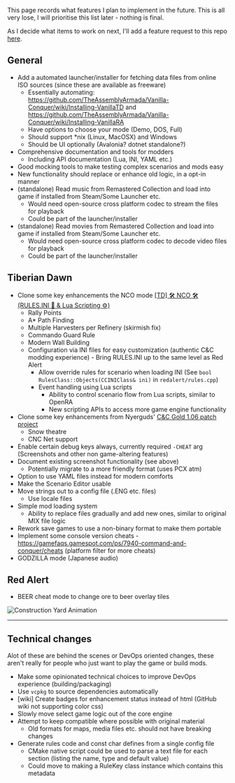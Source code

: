 This page records what features I plan to implement in the future. This is all very lose, I will prioritise this list later - nothing is final.

As I decide what items to work on next, I'll add a feature request to this repo [here](https://github.com/djfdyuruiry/cnc-new-construction-options/issues?q=state%3Aopen%20label%3Aenhancement).

## General

- Add a automated launcher/installer for fetching data files from online ISO sources (since these are available as freeware)
  - Essentially automating: https://github.com/TheAssemblyArmada/Vanilla-Conquer/wiki/Installing-VanillaTD and https://github.com/TheAssemblyArmada/Vanilla-Conquer/wiki/Installing-VanillaRA
  - Have options to choose your mode (Demo, DOS, Full)
  - Should support \*nix (Linux, MacOSX) and Windows
  - Should be UI optionally (Avalonia? dotnet standalone?)
- Comprehensive documentation and tools for modders
	- Including API documentation (Lua, INI, YAML etc.)
- Good mocking tools to make testing complex scenarios and mods easy
- New functionality should replace or enhance old logic, in a opt-in manner
- (standalone) Read music from Remastered Collection and load into game if installed from Steam/Some Launcher etc.
  - Would need open-source cross platform codec to stream the files for playback
  - Could be part of the launcher/installer
- (standalone) Read movies from Remastered Collection and load into game if installed from Steam/Some Launcher etc.
  - Would need open-source cross platform codec to decode video files for playback
  - Could be part of the launcher/installer

## Tiberian Dawn

- Clone some key enhancements the NCO mode [[TD] 🛠 NCO 🛠 (RULES.INI 📃 & Lua Scripting ⚙)](https://steamcommunity.com/sharedfiles/filedetails/?id=2147631402)
  - Rally Points
  - A* Path Finding
  - Multiple Harvesters per Refinery (skirmish fix)
  - Commando Guard Rule
  - Modern Wall Building
  - Configuration via INI files for easy customization (authentic C&C modding experience)
		- Bring RULES.INI up to the same level as Red Alert
    - Allow override rules for scenario when loading INI (See `bool RulesClass::Objects(CCINIClass& ini)` in `redalert/rules.cpp`)
	- Event handling using Lua scripts
		- Ability to control scenario flow from Lua scripts, similar to OpenRA
		- New scripting APIs to access more game engine functionality
- Clone some key enhancements from Nyerguds' [C&C Gold 1.06 patch project](http://nyerguds.arsaneus-design.com/cnc95upd/cc95p106/)
	- Snow theatre
	- CNC Net support
- Enable certain debug keys always, currently required `-CHEAT` arg (Screenshots and other non game-altering features)
- Document existing screenshot functionality (see above)
  - Potentially migrate to a more friendly format (uses PCX atm)
- Option to use YAML files instead for modern comforts
- Make the Scenario Editor usable
- Move strings out to a config file (.ENG etc. files)
  - Use locale files
- Simple mod loading system
	- Ability to replace files gradually and add new ones, similar to original MIX file logic
- Rework save games to use a non-binary format to make them portable
- Implement some console version cheats - https://gamefaqs.gamespot.com/ps/7940-command-and-conquer/cheats (platform filter for more cheats)
- GODZILLA mode (Japanese audio)

## Red Alert

- BEER cheat mode to change ore to beer overlay tiles

![Construction Yard Animation](img/mcv-spin.gif)

---

## Technical changes

Alot of these are behind the scenes or DevOps oriented changes, these aren't really for people who just want to play the game or build mods.

- Make some opinionated technical choices to improve DevOps experience (building/packaging)
- Use `vcpkg` to source dependencies automatically
- [wiki] Create badges for enhancement status instead of html (GitHub wiki not supporting color css)
- Slowly move select game logic out of the core engine
- Attempt to keep compatible where possible with original material
  - Old formats for maps, media files etc. should not have breaking changes
- Generate rules code and const char defines from a single config file
  - CMake native script could be used to parse a text file for each section (listing the name, type and default value)
  - Could move to making a RuleKey class instance which contains this metadata
